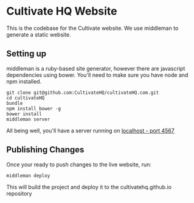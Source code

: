 # Cultivate HQ Website

This is the codebase for the Cultivate website. We use middleman to generate a static website.

## Setting up

middleman is a ruby-based site generator, however there are javascript dependencies using bower.
You'll need to make sure you have node and npm installed.

    git clone git@github.com:CultivateHQ/cultivateHQ.com.git
    cd cultivateHQ
    bundle
    npm install bower -g
    bower install
    middleman server

All being well, you'll have a server running on [localhost - port 4567](http://0.0.0.0:4567)

## Publishing Changes

Once your ready to push changes to the live website, run:

    middleman deploy

This will build the project and deploy it to the cultivatehq.github.io repository
